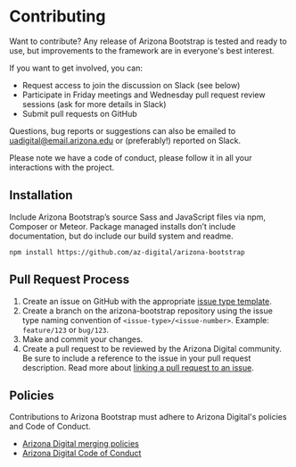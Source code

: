 # Contributing

Want to contribute? Any release of Arizona Bootstrap is tested and ready to use, but improvements to the framework are in everyone's best interest.

If you want to get involved, you can:

<ul>
  <li>Request access to join the discussion on Slack (see below)</li>
  <li>Participate in Friday meetings and Wednesday pull request review sessions (ask for more details in Slack)</li>
  <li>Submit pull requests on GitHub</li>
</ul>

Questions, bug reports or suggestions can also be emailed to [uadigital@email.arizona.edu](mailto:uadigital@email.arizona.edu) or (preferably!) reported on Slack.

Please note we have a code of conduct, please follow it in all your interactions with the project.

## Installation 

Include Arizona Bootstrap’s source Sass and JavaScript files via npm, Composer or Meteor. Package managed installs don’t include documentation, but do include our build system and readme.

`npm install https://github.com/az-digital/arizona-bootstrap`

## Pull Request Process

1. Create an issue on GitHub with the appropriate [issue type template](https://github.com/az-digital/arizona-bootstrap/issues/new/choose). 
2. Create a branch on the arizona-bootstrap repository using the issue type naming convention of `<issue-type>/<issue-number>`. Example: `feature/123` or `bug/123`.
3. Make and commit your changes.
4. Create a pull request to be reviewed by the Arizona Digital community. Be sure to include a reference to the issue in your pull request description. Read more about [linking a pull request to an issue](https://help.github.com/en/github/managing-your-work-on-github/linking-a-pull-request-to-an-issue).

## Policies

Contributions to Arizona Bootstrap must adhere to Arizona Digital's policies and Code of Conduct.

- [Arizona Digital merging policies](https://github.com/az-digital/policies/blob/master/code-of-conduct.md)
- [Arizona Digital Code of Conduct](https://github.com/az-digital/policies/blob/master/code-of-conduct.md)
